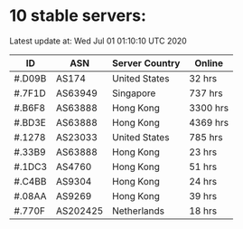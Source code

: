 # 10 stable servers:

Latest update at: Wed Jul 01 01:10:10 UTC 2020

| ID | ASN | Server Country | Online |
| -- | --- | -------------- | ------ |
| #.D09B | AS174 | United States | 32 hrs |
| #.7F1D | AS63949 | Singapore | 737 hrs |
| #.B6F8 | AS63888 | Hong Kong | 3300 hrs |
| #.BD3E | AS63888 | Hong Kong | 4369 hrs |
| #.1278 | AS23033 | United States | 785 hrs |
| #.33B9 | AS63888 | Hong Kong | 23 hrs |
| #.1DC3 | AS4760 | Hong Kong | 51 hrs |
| #.C4BB | AS9304 | Hong Kong | 24 hrs |
| #.08AA | AS9269 | Hong Kong | 39 hrs |
| #.770F | AS202425 | Netherlands | 18 hrs |

